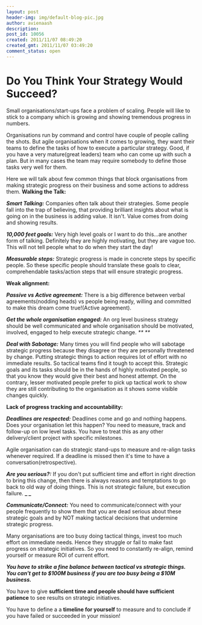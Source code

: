 ```yaml
---
layout: post
header-img: img/default-blog-pic.jpg
author: avienaash
description: 
post_id: 10056
created: 2011/11/07 08:49:20
created_gmt: 2011/11/07 03:49:20
comment_status: open
---
```


# Do You Think Your Strategy Would Succeed?

Small organisations/start-ups face a problem of scaling. People will like to stick to a company which is growing and showing tremendous progress in numbers.

Organisations run by command and control have couple of people calling the shots. But agile organisations when it comes to growing, they want their teams to define the tasks of how to execute a particular strategy. Good, if you have a very mature(great leaders) team who can come up with such a plan. But in many cases the team may require somebody to define those tasks very well for them.

Here we will talk about few common things that block organisations from making strategic progress on their business and some actions to address them.  **Walking the Talk:**

_**Smart Talking:**_ Companies often talk about their strategies. Some people fall into the trap of believing, that providing brilliant insights about what is going on in the business is adding value. It isn't. Value comes from doing and showing results.

**_10,000 feet goals:_** Very high level goals or I want to do this...are another form of talking. Definitely they are highly motivating, but they are vague too. This will not tell people what to do when they start the day!

_**Measurable steps:**_ Strategic progress is made in concrete steps by specific people. So these specific people should translate these goals to clear, comprehendable tasks/action steps that will ensure strategic progress.

**Weak alignment:**

**_Passive vs Active agreement:_** There is a big difference between verbal agreements(nodding heads) vs people being ready, willing and committed to make this dream come true!(Active agreement).

**_Get the whole organisation engaged:_** An org level business strategy should be well communicated and whole organisation should be motivated, involved, engaged to help execute strategic change. _** **_

_**Deal with Sabotage:**_ Many times you will find people who will sabotage strategic progress because they disagree or they are personally threatened by change. Putting strategic things to action requires lot of effort with no immediate results. So tactical teams find it tough to accept this. Strategic goals and its tasks should be in the hands of highly motivated people, so that you know they would give their best and honest attempt. On the contrary, lesser motivated people prefer to pick up tactical work to show they are still contributing to the organisation as it shows some visible changes quickly.

**Lack of progress tracking and accountability:**

**_Deadlines are respected:_** Deadlines come and go and nothing happens. Does your organisation let this happen? You need to measure, track and follow-up on low level tasks. You have to treat this as any other delivery/client project with specific milestones.

Agile organisation can do strategic stand-ups to measure and re-align tasks whenever required. If a deadline is missed then it's time to have a conversation(retrospective).

**_Are you serious?:_** If you don't put sufficient time and effort in right direction to bring this change, then there is always reasons and temptations to go back to old way of doing things. This is not strategic failure, but execution failure. **_ _**

**_Communicate/Connect:_** You need to communicate/connect with your people frequently to show them that you are dead serious about these strategic goals and by NOT making tactical decisions that undermine strategic progress.

Many organisations are too busy doing tactical things, invest too much effort on immediate needs. Hence they struggle or fail to make fast progress on strategic initiatives. So you need to constantly re-align, remind yourself or measure ROI of current effort.

**_You have to strike a fine balance between tactical vs strategic things. You can't get to $100M business if you are too busy being a $10M business._**

You have to give **sufficient time and people should have sufficient patience** to see results on strategic initiatives.

You have to define a a **timeline for yourself** to measure and to conclude if you have failed or succeeded in your mission!